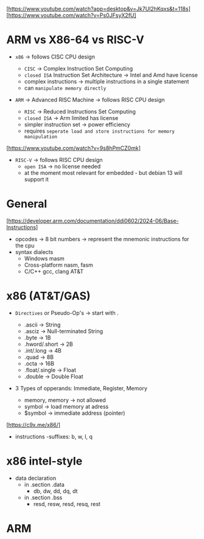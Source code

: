 [https://www.youtube.com/watch?app=desktop&v=Jk7Ul2hKqxs&t=118s]
[https://www.youtube.com/watch?v=Ps0JFsyX2fU]
# ARM vs X86-64 vs RISC-V
- `x86` -> follows CISC CPU design
  - `CISC` -> Complex Instruction Set Computing
  - `closed ISA` Instruction Set Architecture -> Intel and Amd have license
  - complex instructions -> multiple instructions in a single statement
  - can `manipulate memory directly`

- `ARM` -> Advanced RISC Machine -> follows RISC CPU design
  - `RISC` -> Reduced Instructions Set Computing
  - `closed ISA` -> Arm limited has license 
  - simpler instruction set -> power efficiency
  - requires `seperate load and store instructions for memory manipulation`

[https://www.youtube.com/watch?v=9s8hPmCZ0mk]
- `RISC-V` -> follows RISC CPU design
  - `open ISA` -> no license needed
  - at the moment most relevant for embedded - but debian 13 will support it

# General
[https://developer.arm.com/documentation/ddi0602/2024-06/Base-Instructions]
- opcodes -> 8 bit numbers -> represent the mnemonic instructions for the cpu
- syntax dialects
  - Windows	masm
  - Cross-platform	nasm, fasm
  - C/C++	gcc, clang	AT&T

# x86 (AT&T/GAS)
- `Directives` or Pseudo-Op's -> start with .
  - .ascii          -> String
  - .asciz          -> Null-terminated String
  - .byte           -> 1B
  - .hword/.short   -> 2B
  - .int/.long      -> 4B
  - .quad           -> 8B
  - .octa           -> 16B
  - .float/.single  -> Float
  - .double         -> Double Float

- 3 Types of opperands: Immediate, Register, Memory
  - memory, memory  -> not allowed
  - symbol          -> load memory at adress
  - $symbol         -> immediate address (pointer)

[https://c9x.me/x86/]
- instructions
  -suffixes: b, w, l, q

# x86 intel-style
- data declaration
  - in .section .data
    - db, dw, dd, dq, dt
  - in .section .bss
    - resd, resw, resd, resq, rest

# ARM






